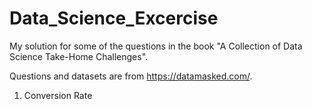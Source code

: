 # Data_Science_Excercise


My solution for some of the questions in the book "A Collection of Data Science Take-Home Challenges".

Questions and datasets are from https://datamasked.com/.

1. Conversion Rate
